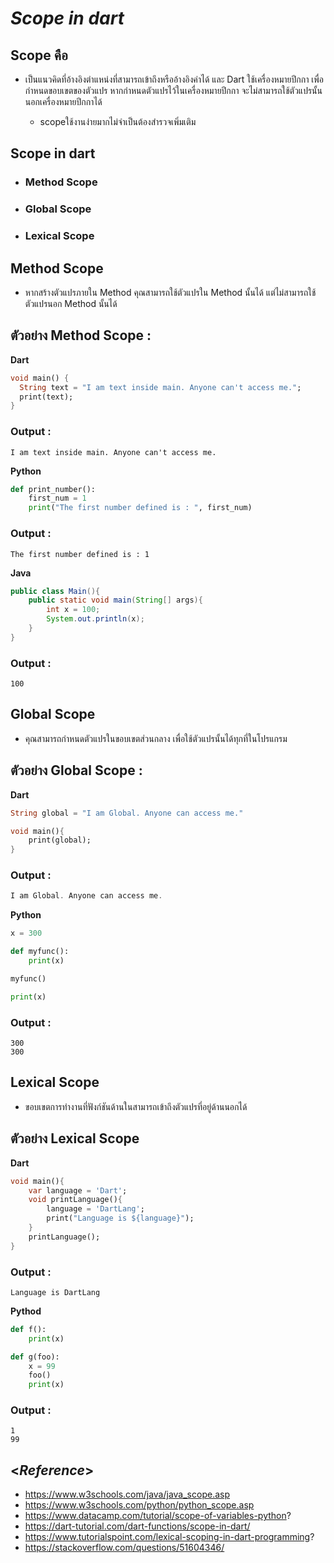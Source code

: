 # ***Scope in dart***

## Scope คือ
* เป็นแนวคิดที่อ้างอิงตำแหน่งที่สามารถเข้าถึงหรืออ้างอิงค่าได้ และ Dart ใช้เครื่องหมายปีกกา เพื่อกำหนดขอบเขตของตัวแปร หากกำหนดตัวแปรไว้ในเครื่องหมายปีกกา จะไม่สามารถใช้ตัวแปรนั้นนอกเครื่องหมายปีกกาได้

    * scopeใช้งานง่ายมากไม่จําเป็นต้องสำรวจเพิ่มเติม 

## Scope in dart 
*   ### Method Scope 
*   ### Global Scope
*   ### Lexical Scope

## Method Scope
* หากสร้างตัวแปรภายใน Method คุณสามารถใช้ตัวแปรใน Method นั้นได้ แต่ไม่สามารถใช้ตัวแปรนอก Method นั้นได้

## ตัวอย่าง Method Scope :
**Dart**
```Dart
void main() {
  String text = "I am text inside main. Anyone can't access me.";
  print(text);
}
```
### Output :
```
I am text inside main. Anyone can't access me.
```

**Python**
```python
def print_number():
    first_num = 1
    print("The first number defined is : ", first_num)
```
### Output :
```
The first number defined is : 1
```

**Java**
```java
public class Main(){
    public static void main(String[] args){
        int x = 100;
        System.out.println(x);
    }
}
```

### Output :
```
100
```

## Global Scope
* คุณสามารถกำหนดตัวแปรในขอบเขตส่วนกลาง เพื่อใช้ตัวแปรนั้นได้ทุกที่ในโปรแกรม

## ตัวอย่าง Global Scope :
**Dart**
```Dart
String global = "I am Global. Anyone can access me."

void main(){
    print(global);
} 
```

### Output :
```Dart
I am Global. Anyone can access me.
```

**Python**
```python
x = 300

def myfunc():
    print(x)

myfunc()

print(x)
```

### Output :
```
300
300
```

## Lexical Scope
* ขอบเขตการทำงานที่ฟังก์ชันด้านในสามารถเข้าถึงตัวแปรที่อยู่ด้านนอกได้

## ตัวอย่าง Lexical Scope
**Dart**
```dart
void main(){
    var language = 'Dart';
    void printLanguage(){
        language = 'DartLang';
        print("Language is ${language}");
    }
    printLanguage();
}
```

### Output :
```
Language is DartLang
```

**Pythod**
```python
def f():
    print(x)

def g(foo):
    x = 99
    foo()
    print(x)
```

### Output :
```
1
99
```

## <***Reference***>
* https://www.w3schools.com/java/java_scope.asp
*   https://www.w3schools.com/python/python_scope.asp
*   https://www.datacamp.com/tutorial/scope-of-variables-python?
*   https://dart-tutorial.com/dart-functions/scope-in-dart/
*   https://www.tutorialspoint.com/lexical-scoping-in-dart-programming?
*   https://stackoverflow.com/questions/51604346/